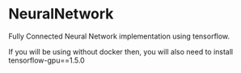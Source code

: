 # NeuralNetwork
Fully Connected Neural Network implementation using tensorflow.

If you will be using without docker then, you will also need to install tensorflow-gpu==1.5.0
